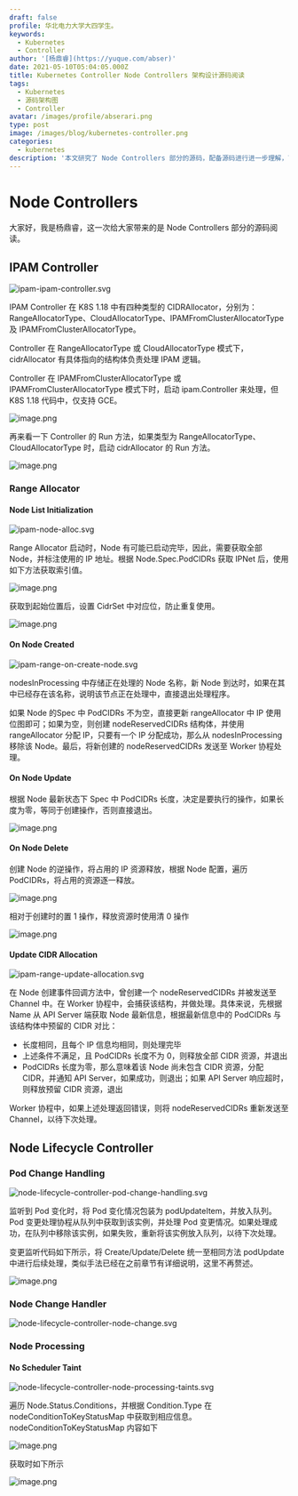 ```yaml
---
draft: false
profile: 华北电力大学大四学生。
keywords:
  - Kubernetes
  - Controller
author: '[杨鼎睿](https://yuque.com/abser)'
date: 2021-05-10T05:04:05.000Z
title: Kubernetes Controller Node Controllers 架构设计源码阅读
tags:
  - Kubernetes
  - 源码架构图
  - Controller
avatar: /images/profile/abserari.png
type: post
image: /images/blog/kubernetes-controller.png
categories:
  - kubernetes
description: '本文研究了 Node Controllers 部分的源码，配备源码进行进一步理解，可以加深理解,增强相关设计能力。'
---
```


# Node Controllers

大家好，我是杨鼎睿，这一次给大家带来的是 Node Controllers 部分的源码阅读。

## IPAM Controller

![ipam-ipam-controller.svg](../.gitbook/assets/24%20%281%29.png)

IPAM Controller 在 K8S 1.18 中有四种类型的 CIDRAllocator，分别为：RangeAllocatorType、CloudAllocatorType、IPAMFromClusterAllocatorType 及 IPAMFromClusterAllocatorType。

Controller 在 RangeAllocatorType 或 CloudAllocatorType 模式下，cidrAllocator 有具体指向的结构体负责处理 IPAM 逻辑。

Controller 在 IPAMFromClusterAllocatorType 或 IPAMFromClusterAllocatorType 模式下时，启动 ipam.Controller 来处理，但 K8S 1.18 代码中，仅支持 GCE。

![image.png](../.gitbook/assets/25%20%281%29.png)

再来看一下 Controller 的 Run 方法，如果类型为 RangeAllocatorType、CloudAllocatorType 时，启动 cidrAllocator 的 Run 方法。

![image.png](../.gitbook/assets/26%20%281%29.png)

### Range Allocator

#### Node List Initialization

![ipam-node-alloc.svg](../.gitbook/assets/27%20%281%29.png)

Range Allocator 启动时，Node 有可能已启动完毕，因此，需要获取全部 Node，并标注使用的 IP 地址。根据 Node.Spec.PodCIDRs 获取 IPNet 后，使用如下方法获取索引值。

![image.png](../.gitbook/assets/28%20%281%29.png)

获取到起始位置后，设置 CidrSet 中对应位，防止重复使用。

![image.png](../.gitbook/assets/29%20%283%29.png)

#### On Node Created

![ipam-range-on-create-node.svg](../.gitbook/assets/30%20%282%29.png)

nodesInProcessing 中存储正在处理的 Node 名称，新 Node 到达时，如果在其中已经存在该名称，说明该节点正在处理中，直接退出处理程序。

如果 Node 的Spec 中 PodCIDRs 不为空，直接更新 rangeAllocator 中 IP 使用位图即可；如果为空，则创建 nodeReservedCIDRs 结构体，并使用 rangeAllocator 分配 IP，只要有一个 IP 分配成功，那么从 nodesInProcessing 移除该 Node。最后，将新创建的 nodeReservedCIDRs 发送至 Worker 协程处理。

#### On Node Update

根据 Node 最新状态下 Spec 中 PodCIDRs 长度，决定是要执行的操作，如果长度为零，等同于创建操作，否则直接退出。

![image.png](../.gitbook/assets/31%20%282%29.png)

#### On Node Delete

创建 Node 的逆操作，将占用的 IP 资源释放，根据 Node 配置，遍历 PodCIDRs，将占用的资源逐一释放。

![image.png](../.gitbook/assets/32%20%282%29.png)

相对于创建时的置 1 操作，释放资源时使用清 0 操作

![image.png](../.gitbook/assets/33%20%282%29.png)

#### Update CIDR Allocation

![ipam-range-update-allocation.svg](../.gitbook/assets/34%20%281%29.png)

在 Node 创建事件回调方法中，曾创建一个 nodeReservedCIDRs 并被发送至 Channel 中。在 Worker 协程中，会捕获该结构，并做处理。具体来说，先根据 Name 从 API Server 端获取 Node 最新信息，根据最新信息中的 PodCIDRs 与 该结构体中预留的 CIDR 对比：

* 长度相同，且每个 IP 信息均相同，则处理完毕
* 上述条件不满足，且 PodCIDRs 长度不为 0，则释放全部 CIDR 资源，并退出
* PodCIDRs 长度为零，那么意味着该 Node 尚未包含 CIDR 资源，分配 CIDR，并通知 API Server，如果成功，则退出；如果 API Server 响应超时，则释放预留 CIDR 资源，退出

Worker 协程中，如果上述处理返回错误，则将 nodeReservedCIDRs 重新发送至 Channel，以待下次处理。

## Node Lifecycle Controller

### Pod Change Handling

![node-lifecycle-controller-pod-change-handling.svg](../.gitbook/assets/35%20%281%29.png)

监听到 Pod 变化时，将 Pod 变化情况包装为 podUpdateItem，并放入队列。Pod 变更处理协程从队列中获取到该实例，并处理 Pod 变更情况。如果处理成功，在队列中移除该实例，如果失败，重新将该实例放入队列，以待下次处理。

变更监听代码如下所示，将 Create/Update/Delete 统一至相同方法 podUpdate 中进行后续处理，类似手法已经在之前章节有详细说明，这里不再赘述。

![image.png](../.gitbook/assets/36%20%281%29.png)

### Node Change Handler

![node-lifecycle-controller-node-change.svg](../.gitbook/assets/37%20%281%29.png)

### Node Processing

#### No Scheduler Taint

![node-lifecycle-controller-node-processing-taints.svg](../.gitbook/assets/38%20%281%29.png)

遍历 Node.Status.Conditions，并根据 Condition.Type 在 nodeConditionToKeyStatusMap 中获取到相应信息。nodeConditionToKeyStatusMap 内容如下

![image.png](../.gitbook/assets/39%20%281%29.png)

获取时如下所示

![image.png](../.gitbook/assets/40%20%282%29.png)


